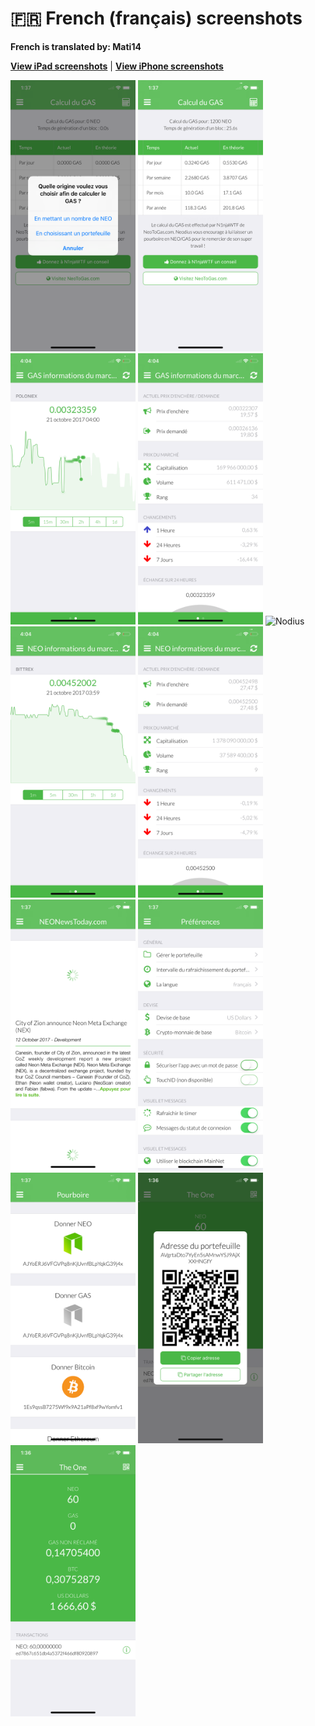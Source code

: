 # 🇫🇷 French (français) screenshots

**French is translated by: Mati14**

[**View iPad screenshots**](../iPad/french-screenshots.md) | [**View iPhone screenshots**](../iPhone/french-screenshots.md)

<img src="screen-gas-calculation-options.png" width="200" alt="Calcul du GAS - Choisissez une méthode"> <img src="screen-gas-calculation.png" width="200" alt="Calcul du GAS"> <img src="screen-gas-market-chart.png" width="200" alt="GAS informations du marché - Poloniex chart"> <img src="screen-gas-market-info.png" width="200" alt="GAS informations du marché"> <img src="screen-menu.png" width="200" alt="Nodius"> <img src="screen-neo-market-chart.png" width="200" alt="NEO informations du marché - Bittrex chart"> <img src="screen-neo-market-info.png" width="200" alt="NEO informations du marché"> <img src="screen-neo-news-today.png" width="200" alt="NEO News Today"> <img src="screen-settings.png" width="200" alt="Préférences"> <img src="screen-tip-jar.png" width="200" alt="Pourboire"> <img src="screen-wallet-qr-code.png" width="200" alt="Portefeuille actuel - Partager l'adresse"> <img src="screen-wallet.png" width="200" alt="Portefeuille actuel">